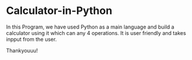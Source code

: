 # Calculator-in-Python

In this Program, we have used Python as a main language and build a calculator using it which can any 4 operations. It is user friendly and takes inpput from the user. 

Thankyouuu!
